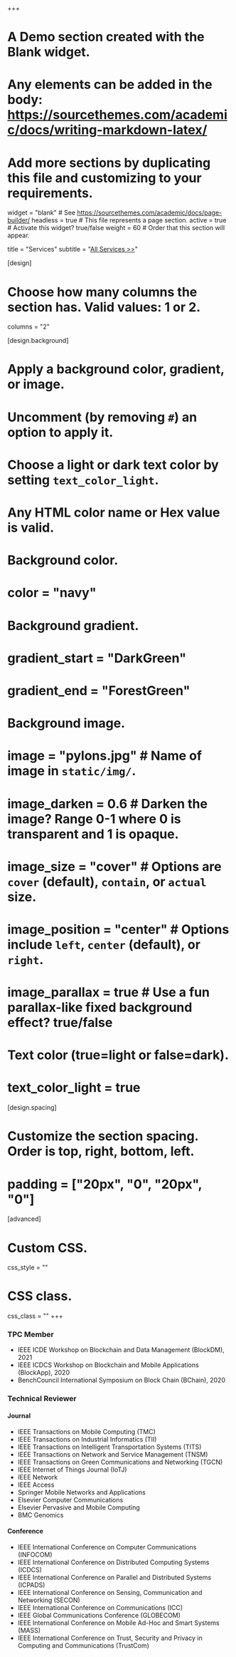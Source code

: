 +++
# A Demo section created with the Blank widget.
# Any elements can be added in the body: https://sourcethemes.com/academic/docs/writing-markdown-latex/
# Add more sections by duplicating this file and customizing to your requirements.

widget = "blank"  # See https://sourcethemes.com/academic/docs/page-builder/
headless = true  # This file represents a page section.
active = true  # Activate this widget? true/false
weight = 60  # Order that this section will appear.

title = "Services"
subtitle = "[All Services >>](/service)"

[design]
  # Choose how many columns the section has. Valid values: 1 or 2.
  columns = "2"

[design.background]
  # Apply a background color, gradient, or image.
  #   Uncomment (by removing `#`) an option to apply it.
  #   Choose a light or dark text color by setting `text_color_light`.
  #   Any HTML color name or Hex value is valid.

  # Background color.
  # color = "navy"
  
  # Background gradient.
  # gradient_start = "DarkGreen"
  # gradient_end = "ForestGreen"
  
  # Background image.
  # image = "pylons.jpg"  # Name of image in `static/img/`.
  # image_darken = 0.6  # Darken the image? Range 0-1 where 0 is transparent and 1 is opaque.
  # image_size = "cover"  #  Options are `cover` (default), `contain`, or `actual` size.
  # image_position = "center"  # Options include `left`, `center` (default), or `right`.
  # image_parallax = true  # Use a fun parallax-like fixed background effect? true/false
  
  # Text color (true=light or false=dark).
  # text_color_light = true

[design.spacing]
  # Customize the section spacing. Order is top, right, bottom, left.
  # padding = ["20px", "0", "20px", "0"]

[advanced]
 # Custom CSS. 
 css_style = ""
 
 # CSS class.
 css_class = ""
+++

### TPC Member
- IEEE ICDE Workshop on Blockchain and Data Management (BlockDM), 2021
- IEEE ICDCS Workshop on Blockchain and Mobile Applications (BlockApp), 2020
- BenchCouncil International Symposium on Block Chain (BChain), 2020
### Technical Reviewer
#### Journal
- IEEE Transactions on Mobile Computing (TMC)
- IEEE Transactions on Industrial Informatics (TII)
- IEEE Transactions on Intelligent Transportation Systems (TITS)
- IEEE Transactions on Network and Service Management (TNSM)
- IEEE Transactions on Green Communications and Networking (TGCN)
- IEEE Internet of Things Journal (IoTJ)
- IEEE Network
- IEEE Access
- Springer Mobile Networks and Applications
- Elsevier Computer Communications
- Elsevier Pervasive and Mobile Computing
- BMC Genomics
#### Conference
- IEEE International Conference on Computer Communications (INFOCOM)
- IEEE International Conference on Distributed Computing Systems (ICDCS)
- IEEE International Conference on Parallel and Distributed Systems (ICPADS)
- IEEE International Conference on Sensing, Communication and Networking (SECON)
- IEEE International Conference on Communications (ICC)
- IEEE Global Communications Conference (GLOBECOM)
- IEEE International Conference on Mobile Ad-Hoc and Smart Systems (MASS)
- IEEE International Conference on Trust, Security and Privacy in Computing and Communications (TrustCom)


